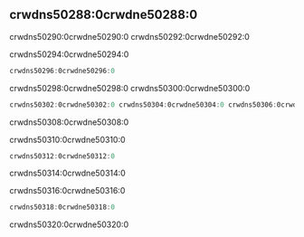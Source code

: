 ## crwdns50288:0crwdne50288:0

crwdns50290:0crwdne50290:0 crwdns50292:0crwdne50292:0

crwdns50294:0crwdne50294:0

```rust
crwdns50296:0crwdne50296:0
```

crwdns50298:0crwdne50298:0 crwdns50300:0crwdne50300:0

```rust
crwdns50302:0crwdne50302:0 crwdns50304:0crwdne50304:0 crwdns50306:0crwdne50306:0
```

crwdns50308:0crwdne50308:0

<span class="filename">crwdns50310:0crwdne50310:0</span>

```rust
crwdns50312:0crwdne50312:0
```

crwdns50314:0crwdne50314:0

<span class="filename">crwdns50316:0crwdne50316:0</span>

```rust
crwdns50318:0crwdne50318:0
```

crwdns50320:0crwdne50320:0

